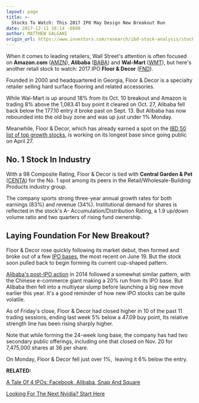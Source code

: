 ```yaml
---
layout: page
title: >-
  Stocks To Watch: This 2017 IPO May Design New Breakout Run
date: 2017-12-11 16:14 -0800
author: MATTHEW GALGANI
origin_url: https://www.investors.com/research/ibd-stock-analysis/stocks-to-watch-this-2017-ipo-may-design-new-breakout-run/
---
```





When it comes to leading retailers, Wall Street's attention is often focused on **Amazon.com** ([AMZN](https://research.investors.com/quote.aspx?symbol=AMZN)), **Alibaba** ([BABA](https://research.investors.com/quote.aspx?symbol=BABA)) and **Wal-Mart** ([WMT](https://research.investors.com/quote.aspx?symbol=WMT)), but here's another retail stock to watch: 2017 IPO **Floor & Decor** ([FND](https://research.investors.com/quote.aspx?symbol=FND)).


 Founded in 2000 and headquartered in Georgia, Floor & Decor is a specialty retailer selling hard surface flooring and related accessories.


While Wal-Mart is up around 18% from its Oct. 10 breakout and Amazon is trading 8% above the 1,083.41 buy point it cleared on Oct. 27, Alibaba fell back below the 177.10 entry it broke past on Sept. 13. But Alibaba has now rebounded into the old buy zone and was up just under 1% Monday.


Meanwhile, Floor & Decor, which has already earned a spot on the [IBD 50 list of top growth stocks](https://research.investors.com/stock-lists/ibd-50/), is working on its longest base since going public on April 27.


No. 1 Stock In Industry
-----------------------


With a 98 Composite Rating, Floor & Decor is tied with **Central Garden & Pet** ([CENTA](https://research.investors.com/quote.aspx?symbol=CENTA)) for the No. 1 spot among its peers in the Retail/Wholesale-Building Products industry group.


The company sports strong three-year annual growth rates for both earnings (83%) and revenue (34%). Institutional demand for shares is reflected in the stock's A- Accumulation/Distribution Rating, a 1.9 up/down volume ratio and two quarters of rising fund ownership.


Laying Foundation For New Breakout?
-----------------------------------


Floor & Decor rose quickly following its market debut, then formed and broke out of a few [IPO bases,](https://www.investors.com/how-to-invest/investors-corner/look-for-ipo-stocks-with-strong-updown-volume-ratio/) the most recent on June 19. But the stock soon pulled back to begin forming its current cup-shaped pattern.



[Alibaba's post-IPO action](https://www.investors.com/how-to-invest/investors-corner/a-tale-of-4-ipos-facebook-alibaba-snap-and-square/) in 2014 followed a somewhat similar pattern, with the Chinese e-commerce giant making a 20% run from its IPO base. But Alibaba then fell into a multiyear slump before launching a big new move earlier this year. It's a good reminder of how new IPO stocks can be quite volatile.


As of Friday's close, Floor & Decor had closed higher in 10 of the past 11 trading sessions, ending last week 5% below a 47.09 buy point, Its relative strength line has been rising sharply higher.


Note that while forming the 24-week long base, the company has had two secondary public offerings, including one that closed on Nov. 20 for 7,475,000 shares at 36 per share.


On Monday, Floor & Decor fell just over 1%,  leaving it 6% below the entry.


**RELATED:**


[A Tale Of 4 IPOs: Facebook, Alibaba, Snap And Square](https://www.investors.com/how-to-invest/investors-corner/a-tale-of-4-ipos-facebook-alibaba-snap-and-square/)


[Looking For The Next Nvidia? Start Here](https://www.investors.com/research/ibd-stock-analysis/how-to-invest-in-the-stock-market-start-with-a-simple-routine/)


 




